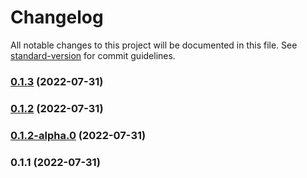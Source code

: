 # Changelog

All notable changes to this project will be documented in this file. See [standard-version](https://github.com/conventional-changelog/standard-version) for commit guidelines.

### [0.1.3](https://github.com/still-redux/still-redux/compare/v0.1.2...v0.1.3) (2022-07-31)

### [0.1.2](https://github.com/still-redux/still-redux/compare/v0.1.2-alpha.0...v0.1.2) (2022-07-31)

### [0.1.2-alpha.0](https://github.com/still-redux/still-redux/compare/v0.1.1...v0.1.2-alpha.0) (2022-07-31)

### 0.1.1 (2022-07-31)
